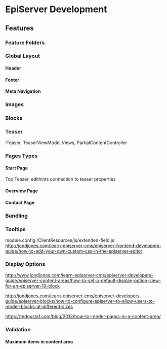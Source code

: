# EpiServer Development

## Features

### Feature Folders

### Global Layout

#### Header

#### Footer

#### Meta Navigation

### Images

### Blocks

### Teaser
ITeaser, TeaserViewModel,Views, PartialContentController

### Pages Types

#### Start Page
Top Teaser, edithints connection to teaser properties

#### Overview Page

#### Contact Page

### Bundling

### Tooltips
module.config
/ClientResources/js/extended-field.js
http://jondjones.com/learn-episerver-cms/episerver-frontend-developers-guide/how-to-add-your-own-custom-css-in-the-episerver-editor

### Display Options
http://www.jondjones.com/learn-episerver-cms/episerver-developers-guide/episerver-content-areas/how-to-set-a-default-display-option-view-for-an-episerver-10-block

http://jondjones.com/learn-episerver-cms/episerver-developers-guide/episerver-blocks/how-to-configure-episerver-to-allow-users-to-render-blocks-at-different-sizes

https://tedgustaf.com/blog/2013/how-to-render-pages-in-a-content-area/

### Validation
#### Maximum items in content area
